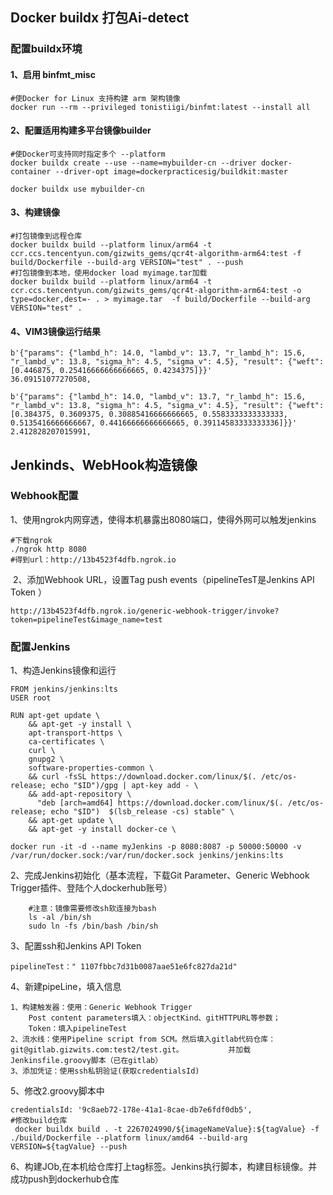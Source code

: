 ## Docker buildx 打包Ai-detect

### 配置buildx环境

#### 1、启用 binfmt_misc

```shell
#使Docker for Linux 支持构建 arm 架构镜像
docker run --rm --privileged tonistiigi/binfmt:latest --install all
```

#### 2、配置适用构建多平台镜像builder

```shell
#使Docker可支持同时指定多个 --platform
docker buildx create --use --name=mybuilder-cn --driver docker-container --driver-opt image=dockerpracticesig/buildkit:master
```

```
docker buildx use mybuilder-cn
```

#### 3、构建镜像

```shell
#打包镜像到远程仓库
docker buildx build --platform linux/arm64 -t ccr.ccs.tencentyun.com/gizwits_gems/qcr4t-algorithm-arm64:test -f build/Dockerfile --build-arg VERSION="test" . --push
#打包镜像到本地，使用docker load myimage.tar加载
docker buildx build --platform linux/arm64 -t ccr.ccs.tencentyun.com/gizwits_gems/qcr4t-algorithm-arm64:test -o type=docker,dest=- . > myimage.tar  -f build/Dockerfile --build-arg VERSION="test" .
```

#### 4、VIM3镜像运行结果

```shell
b'{"params": {"lambd_h": 14.0, "lambd_v": 13.7, "r_lambd_h": 15.6, "r_lambd_v": 13.8, "sigma_h": 4.5, "sigma_v": 4.5}, "result": {"weft": [0.446875, 0.25416666666666665, 0.4234375]}}'
36.09151077270508,

b'{"params": {"lambd_h": 14.0, "lambd_v": 13.7, "r_lambd_h": 15.6, "r_lambd_v": 13.8, "sigma_h": 4.5, "sigma_v": 4.5}, "result": {"weft": [0.384375, 0.3609375, 0.30885416666666665, 0.5583333333333333, 0.5135416666666667, 0.44166666666666665, 0.39114583333333336]}}'
2.412828207015991,
```



## Jenkinds、WebHook构造镜像

### Webhook配置

​	1、使用ngrok内网穿透，使得本机暴露出8080端口，使得外网可以触发jenkins

```shell
#下载ngrok
./ngrok http 8080
#得到url：http://13b4523f4dfb.ngrok.io
```

​	2、添加Webhook URL，设置Tag push events（pipelineTesT是Jenkins API Token ）

```shell
http://13b4523f4dfb.ngrok.io/generic-webhook-trigger/invoke?token=pipelineTest&image_name=test
```

### 配置Jenkins	

1、构造Jenkins镜像和运行

```shell
FROM jenkins/jenkins:lts
USER root

RUN apt-get update \
    && apt-get -y install \
    apt-transport-https \
    ca-certificates \
    curl \
    gnupg2 \
    software-properties-common \
    && curl -fsSL https://download.docker.com/linux/$(. /etc/os-release; echo "$ID")/gpg | apt-key add - \
    && add-apt-repository \
      "deb [arch=amd64] https://download.docker.com/linux/$(. /etc/os-release; echo "$ID")  $(lsb_release -cs) stable" \
    && apt-get update \
    && apt-get -y install docker-ce \
```

```shell
docker run -it -d --name myJenkins -p 8080:8087 -p 50000:50000 -v /var/run/docker.sock:/var/run/docker.sock jenkins/jenkins:lts
```

2、完成Jenkins初始化（基本流程，下载Git Parameter、Generic Webhook Trigger插件、登陆个人dockerhub账号）

```shell
	#注意：镜像需要修改sh软连接为bash
	ls -al /bin/sh
	sudo ln -fs /bin/bash /bin/sh
```

3、配置ssh和Jenkins API Token

```
pipelineTest：" 1107fbbc7d31b0087aae51e6fc827da21d"
```

4、新建pipeLine，填入信息

```
1、构建触发器：使用：Generic Webhook Trigger
	Post content parameters填入：objectKind、gitHTTPURL等参数；
	Token：填入pipelineTest
2、流水线：使用Pipeline script from SCM。然后填入gitlab代码仓库：git@gitlab.gizwits.com:test2/test.git。			并加载Jenkinsfile.groovy脚本（已在gitlab）
3、添加凭证：使用ssh私钥验证(获取credentialsId)
```

5、修改2.groovy脚本中

```shell
credentialsId: '9c8aeb72-178e-41a1-8cae-db7e6fdf0db5',
#修改build仓库
 docker buildx build . -t 2267024990/${imageNameValue}:${tagValue} -f ./build/Dockerfile --platform linux/amd64 --build-arg VERSION=${tagValue} --push
```

6、构建JOb,在本机给仓库打上tag标签。Jenkins执行脚本，构建目标镜像。并成功push到dockerhub仓库

